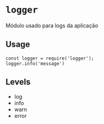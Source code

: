 # `logger`

Módulo usado para logs da aplicação

## Usage

```
const logger = require('logger');
logger.info('message')
```

## Levels
- log
- info
- warn
- error
